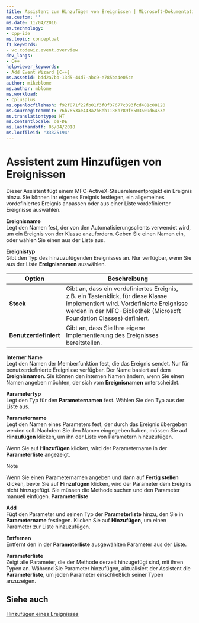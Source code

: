 ```yaml
---
title: Assistent zum Hinzufügen von Ereignissen | Microsoft-Dokumentation
ms.custom: ''
ms.date: 11/04/2016
ms.technology:
- cpp-ide
ms.topic: conceptual
f1_keywords:
- vc.codewiz.event.overview
dev_langs:
- C++
helpviewer_keywords:
- Add Event Wizard [C++]
ms.assetid: bdd2a7bb-13d5-44d7-abc9-e785ba4e05ce
author: mikeblome
ms.author: mblome
ms.workload:
- cplusplus
ms.openlocfilehash: f92f871f22fb01f3f0f37677c393fcd481c08120
ms.sourcegitcommit: 76b7653ae443a2b8eb1186b789f8503609d6453e
ms.translationtype: HT
ms.contentlocale: de-DE
ms.lasthandoff: 05/04/2018
ms.locfileid: "33325194"
---
```

# <a name="add-event-wizard"></a>Assistent zum Hinzufügen von Ereignissen
Dieser Assistent fügt einem MFC-ActiveX-Steuerelementprojekt ein Ereignis hinzu. Sie können Ihr eigenes Ereignis festlegen, ein allgemeines vordefiniertes Ereignis anpassen oder aus einer Liste vordefinierter Ereignisse auswählen.  
  
 **Ereignisname**  
 Legt den Namen fest, der von den Automatisierungsclients verwendet wird, um ein Ereignis von der Klasse anzufordern. Geben Sie einen Namen ein, oder wählen Sie einen aus der Liste aus.  
  
 **Ereignistyp**  
 Gibt den Typ des hinzuzufügenden Ereignisses an. Nur verfügbar, wenn Sie aus der Liste **Ereignisnamen** auswählen.  
  
|Option|Beschreibung|  
|------------|-----------------|  
|**Stock**|Gibt an, dass ein vordefiniertes Ereignis, z.B. ein Tastenklick, für diese Klasse implementiert wird. Vordefinierte Ereignisse werden in der MFC-Bibliothek (Microsoft Foundation Classes) definiert.|  
|**Benutzerdefiniert**|Gibt an, dass Sie Ihre eigene Implementierung des Ereignisses bereitstellen.|  
  
 **Interner Name**  
 Legt den Namen der Memberfunktion fest, die das Ereignis sendet. Nur für benutzerdefinierte Ereignisse verfügbar. Der Name basiert auf dem **Ereignisnamen**. Sie können den internen Namen ändern, wenn Sie einen Namen angeben möchten, der sich vom **Ereignisnamen** unterscheidet.  
  
 **Parametertyp**  
 Legt den Typ für den **Parameternamen** fest. Wählen Sie den Typ aus der Liste aus.  
  
 **Parametername**  
 Legt den Namen eines Parameters fest, der durch das Ereignis übergeben werden soll. Nachdem Sie den Namen eingegeben haben, müssen Sie auf **Hinzufügen** klicken, um ihn der Liste von Parametern hinzuzufügen.  
  
 Wenn Sie auf **Hinzufügen** klicken, wird der Parametername in der **Parameterliste** angezeigt.  
  
> [!NOTE]
>  Wenn Sie einen Parameternamen angeben und dann auf **Fertig stellen** klicken, bevor Sie auf **Hinzufügen** klicken, wird der Parameter dem Ereignis nicht hinzugefügt. Sie müssen die Methode suchen und den Parameter manuell einfügen. **Parameterliste**  
  
 **Add**  
 Fügt den Parameter und seinen Typ der **Parameterliste** hinzu, den Sie in **Parametername** festlegen. Klicken Sie auf **Hinzufügen**, um einen Parameter zur Liste hinzuzufügen.  
  
 **Entfernen**  
 Entfernt den in der **Parameterliste** ausgewählten Parameter aus der Liste.  
  
 **Parameterliste**  
 Zeigt alle Parameter, die der Methode derzeit hinzugefügt sind, mit ihren Typen an. Während Sie Parameter hinzufügen, aktualisiert der Assistent die **Parameterliste**, um jeden Parameter einschließlich seiner Typen anzuzeigen.  
  
## <a name="see-also"></a>Siehe auch  
 [Hinzufügen eines Ereignisses](../ide/adding-an-event-visual-cpp.md)